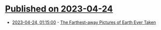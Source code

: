 # [Published on 2023-04-24](index.md)

* [2023-04-24, 01:15:00](https://soylentnews.org/article.pl?sid=23/04/23/1330254&from=rss) - [The Farthest-away Pictures of Earth Ever Taken](https://soylentnews.org/article.pl?sid=23/04/23/1330254&from=rss)
